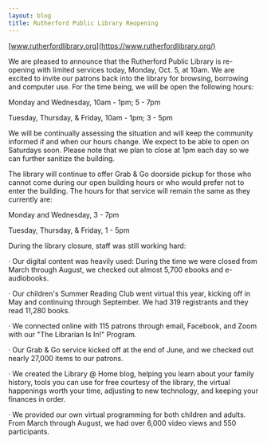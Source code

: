 ```yaml
---
layout: blog
title: Rutherford Public Library Reopening
---
```



[www.rutherfordlibrary.org](https://www.rutherfordlibrary.org/)

We are pleased to announce that the Rutherford Public Library is re-opening with limited services today, Monday, Oct. 5, at 10am. We are excited to invite our patrons back into the library for browsing, borrowing and computer use. For the time being, we will be open the following hours:

Monday and Wednesday, 10am - 1pm; 5 - 7pm

Tuesday, Thursday, & Friday, 10am - 1pm; 3 - 5pm

We will be continually assessing the situation and will keep the community informed if and when our hours change. We expect to be able to open on Saturdays soon. Please note that we plan to close at 1pm each day so we can further sanitize the building.

The library will continue to offer Grab & Go doorside pickup for those who cannot come during our open building hours or who would prefer not to enter the building. The hours for that service will remain the same as they currently are:

Monday and Wednesday, 3 - 7pm

Tuesday, Thursday, & Friday, 1 - 5pm

During the library closure, staff was still working hard:

·    Our digital content was heavily used: During the time we were closed from March through August, we checked out almost 5,700 ebooks and e-audiobooks.

·    Our children's Summer Reading Club went virtual this year, kicking off in May and continuing through September. We had 319 registrants and they read 11,280 books.

·    We connected online with 115 patrons through email, Facebook, and Zoom with our "The Librarian Is In!" Program.

·    Our Grab & Go service kicked off at the end of June, and we checked out nearly 27,000 items to our patrons.

·    We created the Library @ Home blog, helping you learn about your family history, tools you can use for free courtesy of the library, the virtual happenings worth your time, adjusting to new technology, and keeping your finances in order.

·    We provided our own virtual programming for both children and adults. From March through August, we had over 6,000 video views and 550 participants.

